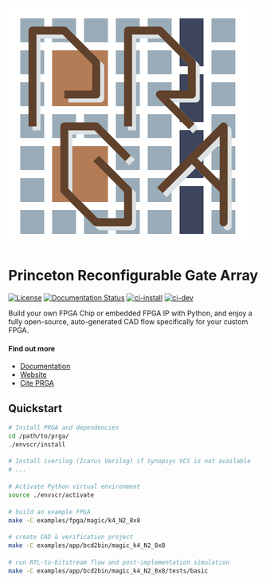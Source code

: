 [![PRGA logo](/docs/source/_static/images/logo.png)](https://parallel.princeton.edu/prga)

# **P**rinceton **R**econfigurable **G**ate **A**rray

[![License](https://img.shields.io/badge/License-BSD%203--Clause-blue.svg)](https://opensource.org/licenses/BSD-3-Clause)
[![Documentation Status](https://readthedocs.org/projects/prga/badge/?version=latest)](https://prga.readthedocs.io/en/latest/?badge=latest)
[![ci-install](https://github.com/PrincetonUniversity/prga/actions/workflows/checkinstall.yml/badge.svg?branch=release)](https://github.com/PrincetonUniversity/prga/actions/workflows/checkinstall.yml)
[![ci-dev](https://github.com/PrincetonUniversity/prga/actions/workflows/quickcheck.yml/badge.svg?branch=dev)](https://github.com/PrincetonUniversity/prga/actions/workflows/quickcheck.yml)

Build your own FPGA Chip or embedded FPGA IP with Python, and enjoy a fully
open-source, auto-generated CAD flow specifically for your custom FPGA.

#### Find out more
* [Documentation](https://prga.rtfd.io)
* [Website](https://parallel.princeton.edu/prga/)
* [Cite PRGA](https://dl.acm.org/doi/abs/10.1145/3431920.3439294)

## Quickstart

```bash
# Install PRGA and dependencies
cd /path/to/prga/
./envscr/install

# Install iverilog (Icarus Verilog) if Synopsys VCS is not available
# ...

# Activate Python virtual environment
source ./envscr/activate

# build an example FPGA
make -C examples/fpga/magic/k4_N2_8x8

# create CAD & verification project
make -C examples/app/bcd2bin/magic_k4_N2_8x8

# run RTL-to-bitstream flow and post-implementation simulation
make -C examples/app/bcd2bin/magic_k4_N2_8x8/tests/basic
```
